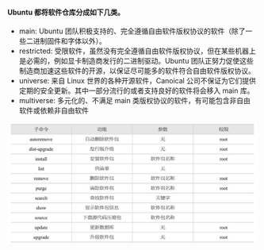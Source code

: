 #### Ubuntu 都将软件仓库分成如下几类。

- main: Ubuntu 团队积极支持的、完全遵循自由软件版权协议的软件（除了一些二进制固件和字体以外）。
- restricted: 受限软件，虽然没有完全遵循自由软件版权协议，但在某些机器上是必需的，例如显卡制造商发行的二进制驱动。Ubuntu 团队正努力促使这些制造商加速这些软件的开源，以保证尽可能多的软件符合自由软件版权协议。
- universe: 来自 Linux 世界的各种开源软件，Canoical 公司不保证为它们提供定期的安全更新。其中一部分流行的或者支持良好的软件将会移入 main 库。
- multiverse: 多元化的、不满足 main 类版权协议的软件，有可能包含非自由软件或依赖非自由软件

![APT命令详解](apt-sub-commands.jpg)